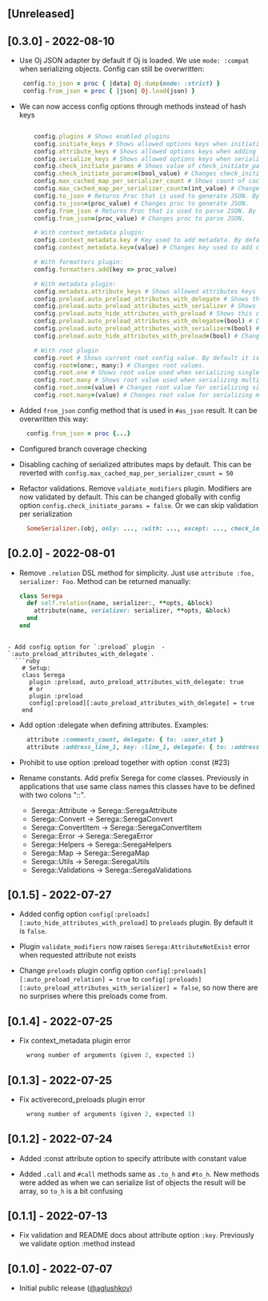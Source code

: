 ## [Unreleased]

## [0.3.0] - 2022-08-10

- Use Oj JSON adapter by default if Oj is loaded. We use `mode: :compat` when   serializing objects. Config can still be overwritten:
  ```ruby
   config.to_json = proc { |data| Oj.dump(mode: :strict) }
   config.from_json = proc { |json| Oj.load(json) }
  ```

- We can now access config options through methods instead of hash keys
  ```ruby

      config.plugins # Shows enabled plugins
      config.initiate_keys # Shows allowed options keys when initiating serializer
      config.attribute_keys # Shows allowed options keys when adding new attribute
      config.serialize_keys # Shows allowed options keys when serializing object with #call, #to_h, #to_json, #as_json methods
      config.check_initiate_params # Shows value of check_initiate_params option. Default is true
      config.check_initiate_params=(bool_value) # Changes check_initiate_params option. When value is false - it skips invalid initiate options and values
      config.max_cached_map_per_serializer_count # Shows count of cached maps per serializer. Default is 0
      config.max_cached_map_per_serializer_count=(int_value) # Changes count of cached maps
      config.to_json # Returns Proc that is used to generate JSON. By default uses `JSON.dump` method
      config.to_json=(proc_value) # Changes proc to generate JSON.
      config.from_json # Returns Proc that is used to parse JSON. By default uses `JSON.load` method
      config.from_json=(proc_value) # Changes proc to parse JSON.

      # With context_metadata plugin:
      config.context_metadata.key # Key used to add metadata. By default it is :meta
      config.context_metadata.key=(value) # Changes key used to add context_metadata

      # With formatters plugin:
      config.formatters.add(key => proc_value)

      # With metadata plugin:
      config.metadata.attribute_keys # Shows allowed attributes keys when adding meta_attribute
      config.preload.auto_preload_attributes_with_delegate # Shows this config value. Default is false
      config.preload.auto_preload_attributes_with_serializer # Shows this config value. Default is false
      config.preload.auto_hide_attributes_with_preload # Shows this config value. Default is false
      config.preload.auto_preload_attributes_with_delegate=(bool) # Changes value
      config.preload.auto_preload_attributes_with_serializer=(bool) # Changes value
      config.preload.auto_hide_attributes_with_preload=(bool) # Changes value

      # With root plugin
      config.root # Shows current root config value. By default it is `{one: "data", many: "data"}`
      config.root=(one:, many:) # Changes root values.
      config.root.one # Shows root value used when serializing single object
      config.root.many # Shows root value used when serializing multiple objects
      config.root.one=(value) # Changes root value for serializing single object
      config.root.many=(value) # Changes root value for serializing multiple objects
  ```

- Added `from_json` config method that is used in `#as_json` result.
  It can be overwritten this way:
  ```ruby
    config.from_json = proc {...}
  ```

- Configured branch coverage checking

- Disabling caching of serialized attributes maps by default. This can be reverted with `config.max_cached_map_per_serializer_count = 50`

- Refactor validations. Remove `valdiate_modifiers` plugin. Modifiers are now validated by default. This can be changed globally with config option `config.check_initiate_params = false`. Or we can skip validation per serialization
  ```ruby
    SomeSerializer.(obj, only: ..., :with: ..., except: ..., check_initiate_params: false)
  ```

## [0.2.0] - 2022-08-01

- Remove `.relation` DSL method for simplicity. Just use `attribute :foo, serializer: Foo`. Method can be returned manually:
  ```ruby
  class Serega
    def self.relation(name, serializer:, **opts, &block)
      attribute(name, serializer: serializer, **opts, &block)
    end
  end
```

- Add config option for `:preload` plugin  - `:auto_preload_attributes_with_delegate`.
  ```ruby
    # Setup:
    class Serega
      plugin :preload, auto_preload_attributes_with_delegate: true
      # or
      plugin :preload
      config[:preload][:auto_preload_attributes_with_delegate] = true
    end
  ```

- Add option :delegate when defining attributes.
  Examples:
  ```ruby
    attribute :comments_count, delegate: { to: :user_stat }
    attribute :address_line_1, key: :line_1, delegate: { to: :address, allow_nil: true }
  ```

- Prohibit to use option :preload together with option :const (#23)

- Rename constants. Add prefix Serega for come classes. Previously in applications that use same class names this classes have to be defined with two colons "::".
  - Serega::Attribute -> Serega::SeregaAttribute
  - Serega::Convert -> Serega::SeregaConvert
  - Serega::ConvertItem -> Serega::SeregaConvertItem
  - Serega::Error -> Serega::SeregaError
  - Serega::Helpers -> Serega::SeregaHelpers
  - Serega::Map -> Serega::SeregaMap
  - Serega::Utils -> Serega::SeregaUtils
  - Serega::Validations -> Serega::SeregaValidations


## [0.1.5] - 2022-07-27

- Added config option `config[:preloads][:auto_hide_attributes_with_preload]` to `preloads` plugin. By default it is `false`.

- Plugin `validate_modifiers` now raises `Serega:AttributeNotExist` error when requested attribute not exists

- Change `preloads` plugin config option `config[:preloads][:auto_preload_relation] = true` to `config[:preloads][:auto_preload_attributes_with_serializer] = false`, so now there are no surprises where this preloads come from.

## [0.1.4] - 2022-07-25

- Fix context_metadata plugin error
  ```ruby
    wrong number of arguments (given 2, expected 1)
  ```

## [0.1.3] - 2022-07-25

- Fix activerecord_preloads plugin error
  ```ruby
    wrong number of arguments (given 2, expected 1)
  ```

## [0.1.2] - 2022-07-24

- Added :const attribute option to specify attribute with constant value

- Added `.call` and `#call` methods same as `.to_h` and `#to_h`. New methods were added as when we can serialize list of objects the result will be array, so `to_h` is a bit confusing

## [0.1.1] - 2022-07-13

- Fix validation and README docs about attribute option `:key`. Previously we validate option :method instead

## [0.1.0] - 2022-07-07

- Initial public release ([@aglushkov][])


[@aglushkov]: https://github.com/aglushkov
